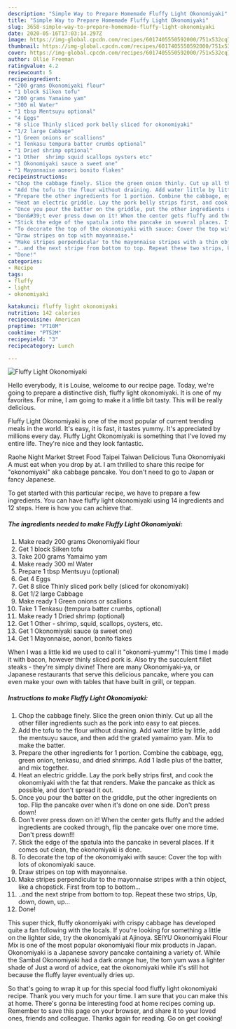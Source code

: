 ```yaml
---
description: "Simple Way to Prepare Homemade Fluffy Light Okonomiyaki"
title: "Simple Way to Prepare Homemade Fluffy Light Okonomiyaki"
slug: 3658-simple-way-to-prepare-homemade-fluffy-light-okonomiyaki
date: 2020-05-16T17:03:14.297Z
image: https://img-global.cpcdn.com/recipes/6017405550592000/751x532cq70/fluffy-light-okonomiyaki-recipe-main-photo.jpg
thumbnail: https://img-global.cpcdn.com/recipes/6017405550592000/751x532cq70/fluffy-light-okonomiyaki-recipe-main-photo.jpg
cover: https://img-global.cpcdn.com/recipes/6017405550592000/751x532cq70/fluffy-light-okonomiyaki-recipe-main-photo.jpg
author: Ollie Freeman
ratingvalue: 4.2
reviewcount: 5
recipeingredient:
- "200 grams Okonomiyaki flour"
- "1 block Silken tofu"
- "200 grams Yamaimo yam"
- "300 ml Water"
- "1 tbsp Mentsuyu optional"
- "4 Eggs"
- "8 slice Thinly sliced pork belly sliced for okonomiyaki"
- "1/2 large Cabbage"
- "1 Green onions or scallions"
- "1 Tenkasu tempura batter crumbs optional"
- "1 Dried shrimp optional"
- "1 Other  shrimp squid scallops oysters etc"
- "1 Okonomiyaki sauce a sweet one"
- "1 Mayonnaise aonori bonito flakes"
recipeinstructions:
- "Chop the cabbage finely. Slice the green onion thinly. Cut up all the other filler ingredients such as the pork into easy to eat pieces."
- "Add the tofu to the flour without draining. Add water little by little, add the mentsuyu sauce, and then add the grated yamaimo yam. Mix to make the batter."
- "Prepare the other ingredients for 1 portion. Combine the cabbage, egg, green onion, tenkasu, and dried shrimps. Add 1 ladle plus of the batter, and mix together."
- "Heat an electric griddle. Lay the pork belly strips first, and cook the okonomiyaki with the fat that renders. Make the pancake as thick as possible, and don&#39;t spread it out."
- "Once you pour the batter on the griddle, put the other ingredients on top. Flip the pancake over when it&#39;s done on one side. Don&#39;t press down!"
- "Don&#39;t ever press down on it! When the center gets fluffy and the added ingredients are cooked through, flip the pancake over one more time. Don&#39;t press down!!!"
- "Stick the edge of the spatula into the pancake in several places. If it comes out clean, the okonomiyaki is done."
- "To decorate the top of the okonomiyaki with sauce: Cover the top with lots of okonomiyaki sauce."
- "Draw stripes on top with mayonnaise."
- "Make stripes perpendicular to the mayonnaise stripes with a thin object, like a chopstick. First from top to bottom..."
- "..and the next stripe from bottom to top. Repeat these two strips, Up, down, down, up..."
- "Done!"
categories:
- Recipe
tags:
- fluffy
- light
- okonomiyaki

katakunci: fluffy light okonomiyaki 
nutrition: 142 calories
recipecuisine: American
preptime: "PT10M"
cooktime: "PT52M"
recipeyield: "3"
recipecategory: Lunch

---
```



![Fluffy Light Okonomiyaki](https://img-global.cpcdn.com/recipes/6017405550592000/751x532cq70/fluffy-light-okonomiyaki-recipe-main-photo.jpg)

Hello everybody, it is Louise, welcome to our recipe page. Today, we're going to prepare a distinctive dish, fluffy light okonomiyaki. It is one of my favorites. For mine, I am going to make it a little bit tasty. This will be really delicious.

Fluffy Light Okonomiyaki is one of the most popular of current trending meals in the world. It's easy, it is fast, it tastes yummy. It's appreciated by millions every day. Fluffy Light Okonomiyaki is something that I've loved my entire life. They're nice and they look fantastic.

Raohe Night Market Street Food Taipei Taiwan Delicious Tuna Okonomiyaki A must eat when you drop by at. I am thrilled to share this recipe for &#34;okonomiyaki&#34; aka cabbage pancake. You don&#39;t need to go to Japan or fancy Japanese.


To get started with this particular recipe, we have to prepare a few ingredients. You can have fluffy light okonomiyaki using 14 ingredients and 12 steps. Here is how you can achieve that.

<!--inarticleads1-->

##### The ingredients needed to make Fluffy Light Okonomiyaki:

1. Make ready 200 grams Okonomiyaki flour
1. Get 1 block Silken tofu
1. Take 200 grams Yamaimo yam
1. Make ready 300 ml Water
1. Prepare 1 tbsp Mentsuyu (optional)
1. Get 4 Eggs
1. Get 8 slice Thinly sliced pork belly (sliced for okonomiyaki)
1. Get 1/2 large Cabbage
1. Make ready 1 Green onions or scallions
1. Take 1 Tenkasu (tempura batter crumbs, optional)
1. Make ready 1 Dried shrimp (optional)
1. Get 1 Other - shrimp, squid, scallops, oysters, etc.
1. Get 1 Okonomiyaki sauce (a sweet one)
1. Get 1 Mayonnaise, aonori, bonito flakes


When I was a little kid we used to call it &#34;okonomi-yummy&#34;! This time I made it with bacon, however thinly sliced pork is. Also try the succulent fillet steaks - they&#39;re simply divine! There are many Okonomiyaki-ya, or Japanese restaurants that serve this delicious pancake, where you can even make your own with tables that have built in grill, or teppan. 

<!--inarticleads2-->

##### Instructions to make Fluffy Light Okonomiyaki:

1. Chop the cabbage finely. Slice the green onion thinly. Cut up all the other filler ingredients such as the pork into easy to eat pieces.
1. Add the tofu to the flour without draining. Add water little by little, add the mentsuyu sauce, and then add the grated yamaimo yam. Mix to make the batter.
1. Prepare the other ingredients for 1 portion. Combine the cabbage, egg, green onion, tenkasu, and dried shrimps. Add 1 ladle plus of the batter, and mix together.
1. Heat an electric griddle. Lay the pork belly strips first, and cook the okonomiyaki with the fat that renders. Make the pancake as thick as possible, and don&#39;t spread it out.
1. Once you pour the batter on the griddle, put the other ingredients on top. Flip the pancake over when it&#39;s done on one side. Don&#39;t press down!
1. Don&#39;t ever press down on it! When the center gets fluffy and the added ingredients are cooked through, flip the pancake over one more time. Don&#39;t press down!!!
1. Stick the edge of the spatula into the pancake in several places. If it comes out clean, the okonomiyaki is done.
1. To decorate the top of the okonomiyaki with sauce: Cover the top with lots of okonomiyaki sauce.
1. Draw stripes on top with mayonnaise.
1. Make stripes perpendicular to the mayonnaise stripes with a thin object, like a chopstick. First from top to bottom...
1. ..and the next stripe from bottom to top. Repeat these two strips, Up, down, down, up...
1. Done!


This super thick, fluffy okonomiyaki with crispy cabbage has developed quite a fan following with the locals. If you&#39;re looking for something a little on the lighter side, try the okonomiyaki at Ajinoya. SEIYU Okonomiyaki Flour Mix is one of the most popular okonomiyaki flour mix products in Japan. Okonomiyaki is a Japanese savory pancake containing a variety of. While the Sambal Okonomiyaki had a dark orange hue, the tom yum was a lighter shade of Just a word of advice, eat the okonomiyaki while it&#39;s still hot because the fluffy layer eventually dries up. 

So that's going to wrap it up for this special food fluffy light okonomiyaki recipe. Thank you very much for your time. I am sure that you can make this at home. There's gonna be interesting food at home recipes coming up. Remember to save this page on your browser, and share it to your loved ones, friends and colleague. Thanks again for reading. Go on get cooking!
